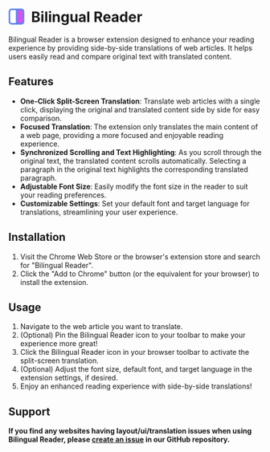 # <img src="public/icons/splited-icon-32.png" width="32" align="left"> &nbsp; Bilingual Reader

Bilingual Reader is a browser extension designed to enhance your reading experience by providing side-by-side translations of web articles. It helps users easily read and compare original text with translated content.

## Features

* **One-Click Split-Screen Translation**: Translate web articles with a single click, displaying the original and translated content side by side for easy comparison.
* **Focused Translation**: The extension only translates the main content of a web page, providing a more focused and enjoyable reading experience.
* **Synchronized Scrolling and Text Highlighting**: As you scroll through the original text, the translated content scrolls automatically. Selecting a paragraph in the original text highlights the corresponding translated paragraph.
* **Adjustable Font Size**: Easily modify the font size in the reader to suit your reading preferences.
* **Customizable Settings**: Set your default font and target language for translations, streamlining your user experience.

## Installation

1. Visit the Chrome Web Store or the browser's extension store and search for "Bilingual Reader".
2. Click the "Add to Chrome" button (or the equivalent for your browser) to install the extension.

## Usage

1. Navigate to the web article you want to translate.
2. (Optional) Pin the Bilingual Reader icon to your toolbar to make your experience more great!
3. Click the Bilingual Reader icon in your browser toolbar to activate the split-screen translation.
4. (Optional) Adjust the font size, default font, and target language in the extension settings, if desired.
5. Enjoy an enhanced reading experience with side-by-side translations!

## Support

**If you find any websites having layout/ui/translation issues when using Bilingual Reader, please [create an issue](https://github.com/zamia/bilingual-reader/issues) in our GitHub repository.**
